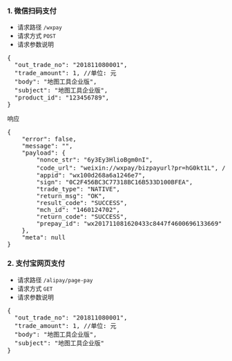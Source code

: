 

### 1.  微信扫码支付
- 请求路径 `/wxpay`
- 请求方式 `POST`
- 请求参数说明
<pre>
{
  "out_trade_no": "201811080001",  
  "trade_amount": 1, //单位: 元
  "body": "地图工具企业版",
  "subject": "地图工具企业版",
  "product_id": "123456789",
}
</pre>
响应
<pre>
{
    "error": false,
    "message": "",
    "payload": {
        "nonce_str": "6y3Ey3HlioBgm0nI",
        "code_url": "weixin://wxpay/bizpayurl?pr=hG0kt1L", //二维码链接
        "appid": "wx100d268a6a1246e7",
        "sign": "0C2F456BC3C77318BC16B533D100BFEA",
        "trade_type": "NATIVE",
        "return_msg": "OK",
        "result_code": "SUCCESS",
        "mch_id": "1460124702",
        "return_code": "SUCCESS",
        "prepay_id": "wx201711081620433c8447f4600696133669"
    },
    "meta": null
}
</pre>

### 2. 支付宝网页支付
- 请求路径 `/alipay/page-pay`
- 请求方式 `GET`
- 请求参数说明
<pre>
{
  "out_trade_no": "201811080001",  
  "trade_amount": 1, //单位: 元
  "body": "地图工具企业版",
  "subject": "地图工具企业版"
}
</pre>
